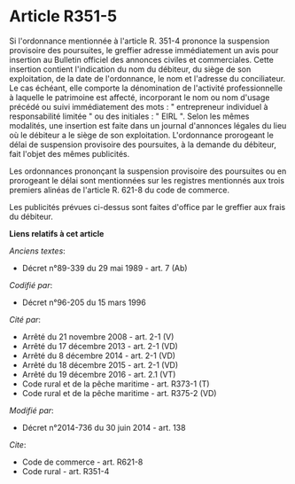 # Article R351-5

Si l'ordonnance mentionnée à l'article R. 351-4 prononce la suspension provisoire des poursuites, le greffier adresse
immédiatement un avis pour insertion au Bulletin officiel des annonces civiles et commerciales. Cette insertion contient
l'indication du nom du débiteur, du siège de son exploitation, de la date de l'ordonnance, le nom et l'adresse du
conciliateur. Le cas échéant, elle comporte la dénomination de l'activité professionnelle à laquelle le patrimoine est
affecté, incorporant le nom ou nom d'usage précédé ou suivi immédiatement des mots : " entrepreneur individuel à
responsabilité limitée " ou des initiales : " EIRL ". Selon les mêmes modalités, une insertion est faite dans un journal
d'annonces légales du lieu où le débiteur a le siège de son exploitation. L'ordonnance prorogeant le délai de suspension
provisoire des poursuites, à la demande du débiteur, fait l'objet des mêmes publicités. 

Les ordonnances prononçant la suspension provisoire des poursuites ou en prorogeant le délai sont mentionnées sur les
registres mentionnés aux trois premiers alinéas de l'article R. 621-8 du code de commerce. 

Les publicités prévues ci-dessus sont faites d'office par le greffier aux frais du débiteur.

**Liens relatifs à cet article**

_Anciens textes_:

  - Décret n°89-339 du 29 mai 1989 - art. 7 (Ab)

_Codifié par_:

  - Décret n°96-205 du 15 mars 1996

_Cité par_:

  - Arrêté du 21 novembre 2008 - art. 2-1 (V)
  - Arrêté du 17 décembre 2013 - art. 2-1 (VD)
  - Arrêté du 8 décembre 2014 - art. 2-1 (VD)
  - Arrêté du 18 décembre 2015 - art. 2-1 (VD)
  - Arrêté du 19 décembre 2016 - art. 2.1 (VT)
  - Code rural et de la pêche maritime - art. R373-1 (T)
  - Code rural et de la pêche maritime - art. R375-2 (VD)

_Modifié par_:

  - Décret n°2014-736 du 30 juin 2014 - art. 138

_Cite_:

  - Code de commerce - art. R621-8
  - Code rural - art. R351-4
